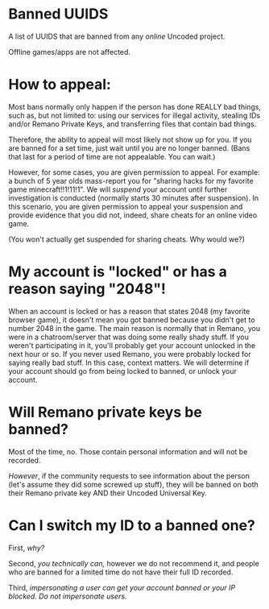 # Banned UUIDS
A list of UUIDS that are banned from any _online_ Uncoded project.

Offline games/apps are not affected.

# How to appeal:
Most bans normally only happen if the person has done REALLY bad things, such as, but not limited to: using our services for illegal activity, stealing IDs and/or Remano Private Keys, and transferring files that contain bad things.

Therefore, the ability to appeal will most likely not show up for you. If you are banned for a set time, just wait until you are no longer banned.
(Bans that last for a period of time are not appealable. You can wait.)

However, for some cases, you are given permission to appeal. For example: a bunch of 5 year olds mass-report you for "sharing hacks for my favorite game minecraft!!1!11!1". We will *suspend* your account until further investigation is conducted (normally starts 30 minutes after suspension). 
In this scenario, you are given permission to appeal your suspension and provide evidence that you did not, indeed, share cheats for an online video game.

(You won't actually get suspended for sharing cheats. Why would we?)

# My account is "locked" or has a reason saying "2048"!
When an account is locked or has a reason that states 2048 (my favorite browser game), it doesn't mean you got banned because you didn't get to number 2048 in the game.
The main reason is normally that in Remano, you were in a chatroom/server that was doing some really shady stuff. 
If you weren't participating in it, you'll probably get your account unlocked in the next hour or so.
If you never used Remano, you were probably locked for saying really bad stuff. 
In this case, context matters. We will determine if your account should go from being locked to banned, or unlock your account.

# Will Remano private keys be banned?
Most of the time, no. Those contain personal information and will not be recorded.

*However*, if the community requests to see information about the person (let's assume they did some screwed up stuff), they will be banned on both their Remano private key AND their Uncoded Universal Key.

# Can I switch my ID to a banned one?
First, *why?*

Second, *you technically can,* however we do not recommend it, and people who are banned for a limited time do not have their full ID recorded.

Third, *impersonating a user can get your account banned or your IP blocked. Do not impersonate users.*
